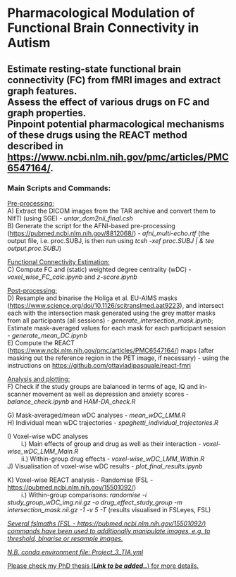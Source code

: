 # Pharmacological Modulation of Functional Brain Connectivity in Autism

## Estimate resting-state functional brain connectivity (FC) from fMRI images and extract graph features. <br /> Assess the effect of various drugs on FC and graph properties. <br /> Pinpoint potential pharmacological mechanisms of these drugs using the REACT method described in https://www.ncbi.nlm.nih.gov/pmc/articles/PMC6547164/.  

### Main Scripts and Commands: 

<ins>Pre-processing:</ins> <br />
A) Extract the DICOM images from the TAR archive and convert them to NIfTI (using SGE) - *untar_dcm2nii_final.csh* <br />
B) Generate the script for the AFNI-based pre-processing (https://pubmed.ncbi.nlm.nih.gov/8812068/) - *afni_multi-echo.rtf* (the output file, i.e. proc.SUBJ, is then run using *tcsh -xef proc.SUBJ | \& tee output.proc.SUBJ*) <br />

<ins>Functional Connectivity Estimation:</ins> <br />
C) Compute FC and (static) weighted degree centrality (wDC) - *voxel_wise_FC_calc.ipynb* and *z-score.ipynb* <br />

<ins>Post-processing:</ins> <br />
D) Resample and binarise the Holiga et al. EU-AIMS masks (https://www.science.org/doi/10.1126/scitranslmed.aat9223), and intersect each with the intersection mask generated using the grey matter masks from all participants (all sessions) - *generate_intersection_mask.ipynb*; Estimate mask-averaged values for each mask for each participant session - *generate_mean_DC.ipynb* <br />
E) Compute the REACT (https://www.ncbi.nlm.nih.gov/pmc/articles/PMC6547164/) maps (after masking out the reference region in the PET image, if necessary) - using the instructions on https://github.com/ottaviadipasquale/react-fmri <br />

<ins>Analysis and plotting:</ins> <br />
F) Check if the study groups are balanced in terms of age, IQ and in-scanner movement as well as depression and anxiety scores - *balance_check.ipynb* and *HAM-DA_check.R*<br />

G) Mask-averaged/mean wDC analyses - *mean_wDC_LMM.R* <br />
H) Individual mean wDC trajectories - *spaghetti_individual_trajectories.R* <br />

I) Voxel-wise wDC analyses <br />
        i.) Main effects of group and drug as well as their interaction - *voxel-wise_wDC_LMM_Main.R* <br />
        ii.) Within-group drug effects - *voxel-wise_wDC_LMM_Within.R* <br />
J) Visualisation of voxel-wise wDC results - *plot_final_results.ipynb* <br />

K) Voxel-wise REACT analysis - Randomise (FSL - https://pubmed.ncbi.nlm.nih.gov/15501092/) <br />
        i.) Within-group comparisons: *randomise -i study_group_wDC_img.nii.gz -o drug_effect_study_group -m intersection_mask.nii.gz -1 -v 5 -T* (results visualised in FSLeyes, FSL) <br />

<ins>*Several fslmaths (FSL - https://pubmed.ncbi.nlm.nih.gov/15501092/) commands have been used to additionally manipulate images, e.g. to threshold, binarise or resample images.* </ins>

<ins>*N.B. conda environment file: Project_3_TIA.yml*</ins>

<ins>Please check my PhD thesis (***Link to be added..***) for more details.</ins>
